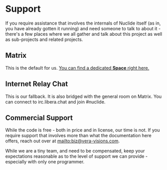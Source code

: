 # Support

If you require assistance that involves the internals of Nuclide itself (as in, you have already gotten it running) and need someone to talk to about it - there's a few places where we all gather and talk about this project as well as sub-projects and related projects.

## Matrix

This is the default for us. [You can find a dedicated **Space** right here.](https://matrix.to/#/#nuclide:matrix.org)

## Internet Relay Chat

This is our fallback. It is also bridged with the general room on Matrix.
You can connect to irc.libera.chat and join #nuclide.

## Commercial Support

While the code is free - both in price and in license, our time is not.
If you require support that involves more than what the documentation here offers, reach out over at <mailto:biz@vera-visions.com>.

While we are a tiny team, and need to be compensated, keep your expectations reasonable as to the level of support we can provide - especially with only one programmer.